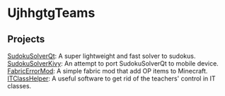 # UjhhgtgTeams
## Projects
[SudokuSolverQt](https://ujhhgtgteams.github.io/SudokuSolverQt/): A super lightweight and fast solver to sudokus.<br>
[SudokuSolverKivy](https://ujhhgtgteams.github.io/SudokuSolverKivy/): An attempt to port SudokuSolverQt to mobile device.<br>
[FabricErrorMod](https://ujhhgtgteams.github.io/fabric-error-mod/): A simple fabric mod that add OP items to Minecraft.<br>
[ITClassHelper](https://ujhhgtgteams.github.io/ITClassHelper/): A useful software to get rid of the teachers' control in IT classes.